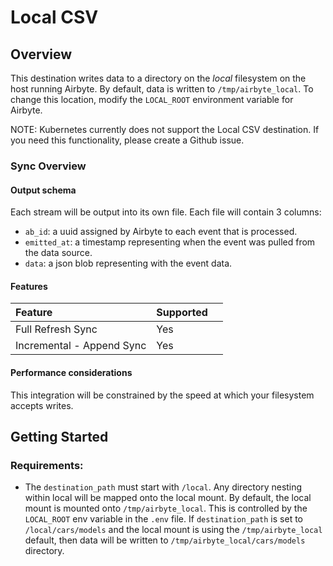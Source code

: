 # Local CSV

## Overview

This destination writes data to a directory on the _local_ filesystem on the host running Airbyte. By default, data is written to `/tmp/airbyte_local`. To change this location, modify the `LOCAL_ROOT` environment variable for Airbyte.

NOTE: Kubernetes currently does not support the Local CSV destination. If you need this functionality, please create a Github issue.

### Sync Overview

#### Output schema

Each stream will be output into its own file. Each file will contain 3 columns:

* `ab_id`: a uuid assigned by Airbyte to each event that is processed.
* `emitted_at`: a timestamp representing when the event was pulled from the data source.
* `data`: a json blob representing with the event data.

#### Features

| Feature | Supported |  |
| :--- | :--- | :--- |
| Full Refresh Sync | Yes |  |
| Incremental - Append Sync | Yes |  |

#### Performance considerations

This integration will be constrained by the speed at which your filesystem accepts writes.

## Getting Started

### Requirements:

* The `destination_path` must start with `/local`. Any directory nesting within local will be mapped onto the local mount. By default, the local mount is mounted onto `/tmp/airbyte_local`. This is controlled by the `LOCAL_ROOT` env variable in the `.env` file. If `destination_path` is set to `/local/cars/models` and the local mount is using the `/tmp/airbyte_local` default, then data will be written to `/tmp/airbyte_local/cars/models` directory.


